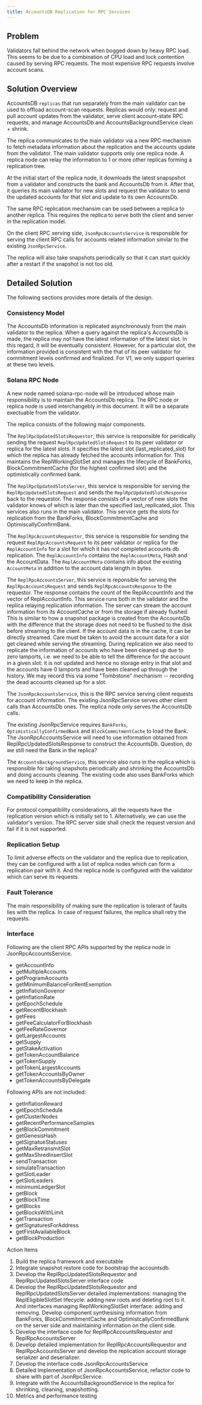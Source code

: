 ```yaml
---
title: AccountsDB Replication for RPC Services
---
```


## Problem

Validators fall behind the network when bogged down by heavy RPC load. This
seems to be due to a combination of CPU load and lock contention caused by
serving RPC requests. The most expensive RPC requests involve account scans.

## Solution Overview

AccountsDB `replicas` that run separately from the main validator can be used to
offload account-scan requests. Replicas would only: request and pull account
updates from the validator, serve client account-state RPC requests, and manage
AccountsDb and AccountsBackgroundService clean + shrink.

The replica communicates to the main validator via a new RPC mechanism to fetch
metadata information about the replication and the accounts update from the validator.
The main validator supports only one replica node. A replica node can relay the
information to 1 or more other replicas forming a replication tree.

At the initial start of the replica node, it downloads the latest snapspshot
from a validator and constructs the bank and AccountsDb from it. After that, it queries
its main validator for new slots and request the validator to send the updated
accounts for that slot and update to its own AccountsDb.

The same RPC replication mechansim can be used between a replica to another replica.
This requires the replica to serve both the client and server in the replication model.

On the client RPC serving side, `JsonRpcAccountsService` is responsible for serving
the client RPC calls for accounts related information similar to the existing
`JsonRpcService`.

The replica will also take snapshots periodically so that it can start quickly after
a restart if the snapshot is not too old.

## Detailed Solution
The following sections provides more details of the design.

### Consistency Model
The AccountsDb information is replicated asynchronously from the main validator to the replica.
When a query against the replica's AccountsDb is made, the replica may not have the latest
information of the latest slot. In this regard, it will be eventually consistent. However, for
a particular slot, the information provided is consistent with the that of its peer validator
for commitment levels confirmed and finalized. For V1, we only support queries at these two
levels.

### Solana RPC Node
A new node named solana-rpc-node will be introduced whose main responsibility is to maintain
the AccountsDb replica. The RPC node or replica node is used interchangebly in this document.
It will be a separate exectuable from the validator.

The replica consists of the following major components.

The `ReplRpcUpdatedSlotsRequestor`, this service is responsible for peridically sending the
request `ReplRpcUpdatedSlotsRequest` to its peer validator or replica for the latest slots.
It specifies the latest slot (last_replicated_slot) for which the replica has already
fetched the accounts information for. This maintains the ReplWorkingSlotSet and manages
the lifecycle of BankForks, BlockCommitmentCache (for the highest confirmed slot) and
the optimistically confirmed bank.

The `ReplRpcUpdatedSlotsServer`, this service is responsible for serving the
`ReplRpcUpdatedSlotsRequest` and sends the `ReplRpcUpdatedSlotsResponse` back to the requestor.
The response consists of a vector of new slots the validator knows of which is later than the
specified last_replicated_slot. This services also runs in the main validator. This service
gets the slots for replication from the BankForks, BlockCommitmentCache and OptimiscallyConfirmBank.

The `ReplRpcAccountsRequestor`, this service is responsible for sending the request
`ReplRpcAccountsRequest` to its peer validator or replica for the `ReplAccountInfo` for a
slot for which it has not completed accounts db replication. The `ReplAccountInfo` contains
the `ReplAccountMeta`, Hash and the AccountData. The `ReplAccountMeta` contains info about
the existing `AccountMeta` in addition to the account data length in bytes.

The `ReplRpcAccountsServer`, this service is reponsible for serving the `ReplRpcAccountsRequest`
and sends `ReplRpcAccountsResponse` to the requestor. The response contains the count of the
ReplAccountInfo and the vector of ReplAccountInfo. This service runs both in the validator
and the replica relaying replication information. The server can stream the account information
from its AccountCache or from the storage if already flushed. This is similar to how a snapshot
package is created from the AccountsDb with the difference that the storage does not need to be
flushed to the disk before streaming to the client. If the account data is in the cache, it can
be directly streamed. Care must be taken to avoid the account data for a slot get cleaned while
serving the streaming. During replication we also need to replicate the information of accounts
who have been cleaned up due to zero lamports, i.e. we need to be able to tell the difference
for the account in a given slot: it is not updated and hence no storage entry in that slot and
the accounts have 0 lamports and have been cleaned up through the history. We may record this
via some "Tombstone" mechanism -- recording the dead accounts cleaned up for a slot.  

The `JsonRpcAccountsService`, this is the RPC service serving client requests for account
information. The existing JsonRpcService serves other client calls than AccountsDb ones.
The replica node only serves the AccountsDb calls.

The existing JsonRpcService requires `BankForks`, `OptimisticallyConfirmedBank` and
`BlockCommitmentCache` to load the Bank. The JsonRpcAccountsService will need to use 
information obtained from ReplRpcUpdatedSlotsResponse to construct the AccountsDb. Question,
do we still need the Bank in the replica?


The `AccountsBackgroundService`, this service also runs in the replica which is responsible
for taking snapshots periodically and shrinking the AccountsDb and doing accounts cleaning.
The existing code also uses BankForks which we need to keep in the replica.

### Compatibility Consideration

For protocol compatiblilty considerations, all the requests have the replication version which is
initially set to 1. Alternatively, we can use the validator's version. The RPC server side
shall check the request version and fail if it is not supported.

### Replication Setup
To limit adverse effects on the validator and the replica due to replication, they can be configured
with a list of replica nodes which can form a replication pair with it. And the replica node is
configured with the validator which can serve its requests.


### Fault Tolerance
The main responsibility of making sure the replication is tolerant of faults lies with the replica.
In case of request failures, the replica shall retry the requests. 


### Interface

Following are the client RPC APIs supported by the replica node in JsonRpcAccountsService.

- getAccountInfo
- getMultipleAccounts
- getProgramAccounts
- getMinimumBalanceForRentExemption
- getInflationGovenor
- getInflationRate
- getEpochSchedule
- getRecentBlockhash
- getFees
- getFeeCalculatorForBlockhash
- getFeeRateGovernor
- getLargestAccounts
- getSupply
- getStakeActivation
- getTokenAccountBalance
- getTokenSupply
- getTokenLargestAccounts
- getTokenAccountsByOwner
- getTokenAccountsByDelegate

Following APIs are not included:

- getInflationReward
- getEpochSchedule
- getClusterNodes
- getRecentPerformanceSamples
- getBlockCommitment
- getGenesisHash
- getSignatueStatuses
- getMaxRetransmitSlot
- getMaxShredInsertSlot
- sendTransaction
- simulateTransaction
- getSlotLeader
- getSlotLeaders
- minimumLedgerSlot
- getBlock
- getBlockTime
- getBlocks
- getBlocksWithLimit
- getTransaction
- getSignaturesForAddress
- getFirstAvailableBlock
- getBlockProduction


Action Items

1. Build the replica framework and executable
2. Integrate snapshot restore code for bootstrap the accountsdb.
3. Develop the ReplRpcUpdatedSlotsRequestor and ReplRpcUpdatedSlotsServer interface code
4. Develop the ReplRpcUpdatedSlotsRequestor and ReplRpcUpdatedSlotsServer detailed implementations: managing the ReplEligibleSlotSet lifecycle: adding new roots and deleting root to it. And interfaces managing ReplWorkingSlotSet interface: adding and removing. Develop component synthesising information from BankForks, BlockCommitmentCache and OptimistcallyConfirmedBank on the server side and maintaining information on the client side. 
5. Develop the interface code for ReplRpcAccountsRequestor and ReplRpcAccountsServer
6. Develop detailed implementation for ReplRpcAccountsRequestor and ReplRpcAccountsServer and develop the replication account storage serializer and deserializer.
7. Develop the interface code JsonRpcAccountsService
8. Detailed Implementation of JsonRpcAccountsService, refactor code to share with part of JsonRpcService.
9. Integrate with the AccountsBackgroundService in the replica for shrinking, cleaning, snapshotting.
10. Metrics and performance testing

